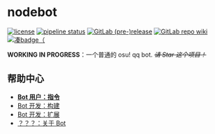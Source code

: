 # nodebot
[![license](https://img.shields.io/badge/license-MIT-55aa55.svg)](https://gitlab.com/trustgit/nodebot/blob/master/LICENSE)
[![pipeline status](https://gitlab.com/trustgit/nodebot/badges/master/pipeline.svg)](https://gitlab.com/trustgit/nodebot/commits/master)
[![GitLab (pre-)release](https://img.shields.io/badge/see-latest%20release-5555ff.svg)](https://gitlab.com/trustgit/nodebot/tags)
[![GitLab repo wiki](https://img.shields.io/badge/read-repo%20wiki-ffaa55.svg)](https://gitlab.com/trustgit/nodebot/wikis)
[![凑badge（](https://img.shields.io/badge/developed%20for-osu!-ff6699.svg)](https://osu.ppy.sh/home)

**WORKING IN PROGRESS**：一个普通的 osu! qq bot.
~~*请 Star 这个项目！*~~

## 帮助中心
- **[Bot 用户：指令](https://gitlab.com/trustgit/nodebot/wikis/Commands)**
- [Bot 开发：构建](https://gitlab.com/trustgit/nodebot/wikis/Build)
- [Bot 开发：扩展](https://gitlab.com/trustgit/nodebot/wikis/Development)
- [？？？：关于 Bot](https://gitlab.com/trustgit/nodebot/wikis/About)